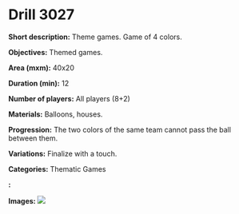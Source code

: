 # Drill 3027

**Short description:**
Theme games. Game of 4 colors.

**Objectives:**
Themed games.

**Area (mxm):**
40x20

**Duration (min):**
12

**Number of players:**
All players (8+2)

**Materials:**
Balloons, houses.

**Progression:**
The two colors of the same team cannot pass the ball between them.

**Variations:**
Finalize with a touch.

**Categories:**
Thematic Games

**:**


**Images:**
![](https://www.coachingfutsal.com/\images\ea73bd5d-c7c5-4b44-81de-ede6dccb66e7_39.png)

